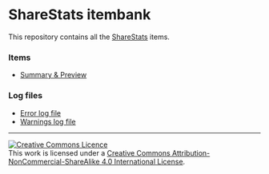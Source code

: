 # ShareStats itembank

This repository contains all the [ShareStats](https://www.sharestats.nl) items.

### Items

* [Summary & Preview](https://sharestats.github.io/itembank/items.html)

### Log files

* [Error log file](https://sharestats.github.io/itembank/last-errors.html)
* [Warnings log file](https://sharestats.github.io/itembank/last-warnings.html)

---



<a rel="license" href="http://creativecommons.org/licenses/by-nc-sa/4.0/"><img alt="Creative Commons Licence" style="border-width:0" src="https://i.creativecommons.org/l/by-nc-sa/4.0/88x31.png" /></a><br />This work is licensed under a <a rel="license" href="http://creativecommons.org/licenses/by-nc-sa/4.0/">Creative Commons Attribution-NonCommercial-ShareAlike 4.0 International License</a>.


